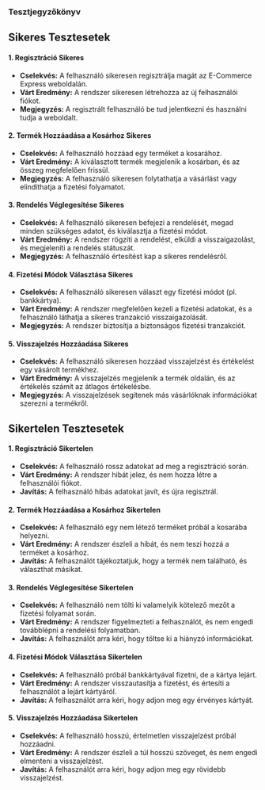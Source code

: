 ### Tesztjegyzőkönyv

## Sikeres Tesztesetek

#### 1. Regisztráció Sikeres

- **Cselekvés:** A felhasználó sikeresen regisztrálja magát az E-Commerce Express weboldalán.
- **Várt Eredmény:** A rendszer sikeresen létrehozza az új felhasználói fiókot.
- **Megjegyzés:** A regisztrált felhasználó be tud jelentkezni és használni tudja a weboldalt.

#### 2. Termék Hozzáadása a Kosárhoz Sikeres

- **Cselekvés:** A felhasználó hozzáad egy terméket a kosarához.
- **Várt Eredmény:** A kiválasztott termék megjelenik a kosárban, és az összeg megfelelően frissül.
- **Megjegyzés:** A felhasználó sikeresen folytathatja a vásárlást vagy elindíthatja a fizetési folyamatot.

#### 3. Rendelés Véglegesítése Sikeres

- **Cselekvés:** A felhasználó sikeresen befejezi a rendelését, megad minden szükséges adatot, és kiválasztja a fizetési módot.
- **Várt Eredmény:** A rendszer rögzíti a rendelést, elküldi a visszaigazolást, és megjeleníti a rendelés státuszát.
- **Megjegyzés:** A felhasználó értesítést kap a sikeres rendelésről.

#### 4. Fizetési Módok Választása Sikeres

- **Cselekvés:** A felhasználó sikeresen választ egy fizetési módot (pl. bankkártya).
- **Várt Eredmény:** A rendszer megfelelően kezeli a fizetési adatokat, és a felhasználó láthatja a sikeres tranzakció visszaigazolását.
- **Megjegyzés:** A rendszer biztosítja a biztonságos fizetési tranzakciót.

#### 5. Visszajelzés Hozzáadása Sikeres

- **Cselekvés:** A felhasználó sikeresen hozzáad visszajelzést és értékelést egy vásárolt termékhez.
- **Várt Eredmény:** A visszajelzés megjelenik a termék oldalán, és az értékelés számít az átlagos értékelésbe.
- **Megjegyzés:** A visszajelzések segítenek más vásárlóknak információkat szerezni a termékről.

## Sikertelen Tesztesetek

#### 1. Regisztráció Sikertelen

- **Cselekvés:** A felhasználó rossz adatokat ad meg a regisztráció során.
- **Várt Eredmény:** A rendszer hibát jelez, és nem hozza létre a felhasználói fiókot.
- **Javítás:** A felhasználó hibás adatokat javít, és újra regisztrál.

#### 2. Termék Hozzáadása a Kosárhoz Sikertelen

- **Cselekvés:** A felhasználó egy nem létező terméket próbál a kosarába helyezni.
- **Várt Eredmény:** A rendszer észleli a hibát, és nem teszi hozzá a terméket a kosárhoz.
- **Javítás:** A felhasználót tájékoztatjuk, hogy a termék nem található, és választhat másikat.

#### 3. Rendelés Véglegesítése Sikertelen

- **Cselekvés:** A felhasználó nem tölti ki valamelyik kötelező mezőt a fizetési folyamat során.
- **Várt Eredmény:** A rendszer figyelmezteti a felhasználót, és nem engedi továbblépni a rendelési folyamatban.
- **Javítás:** A felhasználót arra kéri, hogy töltse ki a hiányzó információkat.

#### 4. Fizetési Módok Választása Sikertelen

- **Cselekvés:** A felhasználó próbál bankkártyával fizetni, de a kártya lejárt.
- **Várt Eredmény:** A rendszer visszautasítja a fizetést, és értesíti a felhasználót a lejárt kártyáról.
- **Javítás:** A felhasználót arra kéri, hogy adjon meg egy érvényes kártyát.

#### 5. Visszajelzés Hozzáadása Sikertelen

- **Cselekvés:** A felhasználó hosszú, értelmetlen visszajelzést próbál hozzáadni.
- **Várt Eredmény:** A rendszer észleli a túl hosszú szöveget, és nem engedi elmenteni a visszajelzést.
- **Javítás:** A felhasználót arra kéri, hogy adjon meg egy rövidebb visszajelzést.
